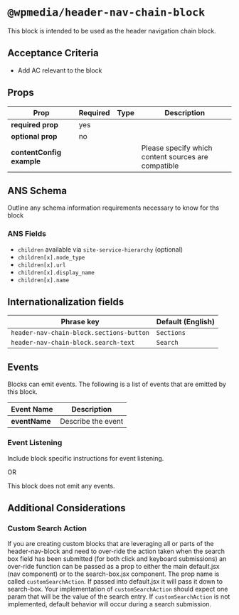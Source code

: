 # `@wpmedia/header-nav-chain-block`

This block is intended to be used as the header navigation chain block.

## Acceptance Criteria

- Add AC relevant to the block

## Props

| **Prop**                  | **Required** | **Type** | **Description**                                     |
| ------------------------- | ------------ | -------- | --------------------------------------------------- |
| **required prop**         | yes          |          |                                                     |
| **optional prop**         | no           |          |                                                     |
| **contentConfig example** |              |          | Please specify which content sources are compatible |

## ANS Schema

Outline any schema information requirements necessary to know for ths block

### ANS Fields

- `children` available via `site-service-hierarchy` (optional)
- `children[x].node_type`
- `children[x].url`
- `children[x].display_name`
- `children[x].name`

## Internationalization fields

| Phrase key                               | Default (English) |
| ---------------------------------------- | ----------------- |
| `header-nav-chain-block.sections-button` | `Sections`        |
| `header-nav-chain-block.search-text`     | `Search`          |

## Events

Blocks can emit events. The following is a list of events that are emitted by this block.

| **Event Name** | **Description**    |
| -------------- | ------------------ |
| **eventName**  | Describe the event |

### Event Listening

Include block specific instructions for event listening.

OR

This block does not emit any events.

## Additional Considerations

### Custom Search Action

If you are creating custom blocks that are leveraging all or parts of the header-nav-block and need to over-ride the action taken when the search box field has been submitted
(for both click and keyboard submissions) an over-ride function can be passed as a prop to either the main default.jsx (nav component) or to the search-box.jsx component. The prop name is called `customSearchAction`. If passed into default.jsx it will pass it down to search-box. Your implementation of `customSearchAction` should expect one param that will be the value of the search entry. If `customSearchAction` is not implemented, default behavior will occur during a search submission.
